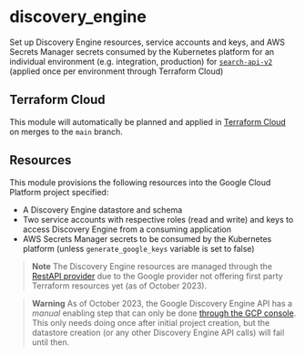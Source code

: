 # discovery_engine
Set up Discovery Engine resources, service accounts and keys, and AWS Secrets Manager secrets
consumed by the Kubernetes platform for an individual environment (e.g. integration, production) for
[`search-api-v2`][search-api-v2-repo] (applied once per environment through Terraform Cloud)

## Terraform Cloud
This module will automatically be planned and applied in [Terraform Cloud][terraform-cloud] on
merges to the `main` branch.

## Resources
This module provisions the following resources into the Google Cloud Platform project specified:
- A Discovery Engine datastore and schema
- Two service accounts with respective roles (read and write) and keys to access Discovery Engine
  from a consuming application
- AWS Secrets Manager secrets to be consumed by the Kubernetes platform (unless
  `generate_google_keys` variable is set to false)

> **Note**
> The Discovery Engine resources are managed through the [RestAPI provider][restapi_provider_docs]
> due to the Google provider not offering first party Terraform resources yet (as of October 2023).

> **Warning**
> As of October 2023, the Google Discovery Engine API has a _manual_ enabling step that can only be
> done [through the GCP console][enable-de]. This only needs doing once after initial project
> creation, but the datastore creation (or any other Discovery Engine API calls) will fail until
> then.

[enable-de]: https://console.cloud.google.com/gen-app-builder/start
[restapi_provider_docs]: https://registry.terraform.io/providers/Mastercard/restapi/latest
[search-api-v2-repo]: https://github.com/alphagov/search-api-v2
[terraform-cloud]: https://app.terraform.io/
